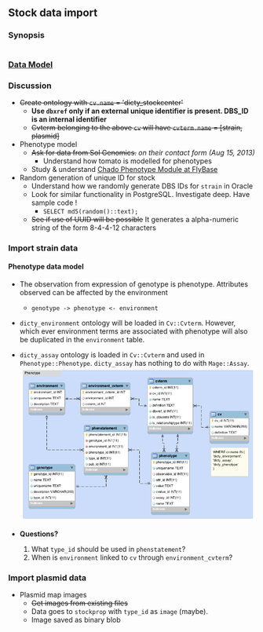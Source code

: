## Stock data import

### Synopsis

```perl

```

### [Data Model](https://github.com/dictyBase/Migration-Docs/blob/master/stock-data-migration/import.md)

### Discussion

* ~~Create ontology with `cv.name` = 'dicty_stockcenter'~~
   * **Use `dbxref` only if an external unique identifier is present. DBS_ID is an internal identifier**
   * ~~Cvterm belonging to the above `cv` will have `cvterm.name` = [strain, plasmid]~~
* Phenotype model
   * ~~Ask for data from Sol Genomics.~~ *on their contact form (Aug 15, 2013)* 
      * Understand how tomato is modelled for phenotypes
   * Study & understand [Chado Phenotype Module at FlyBase](http://gmod.org/wiki/Chado_Phenotype_Module_at_FlyBase)
* Random generation of unique ID for stock
   * Understand how we randomly generate DBS IDs for `strain` in Oracle
   * Look for similar functionality in PostgreSQL. Investigate deep. Have sample code !
      * `SELECT md5(random()::text);`
   * ~~See if use of UUID will be possible~~ It generates a alpha-numeric string of the form 8-4-4-12 characters

### Import strain data
####  Phenotype data model
   * The observation from expression of genotype is phenotype. Attributes observed can be affected by the environment
      * `genotype -> phenotype <- environment`
   * `dicty_environment` ontology will be loaded in `Cv::Cvterm`. However, which ever environment terms are associated with phenotype will also be duplicated in the `environment` table.
   * `dicty_assay` ontology is loaded in `Cv::Cvterm` and used in `Phenotype::Phenotype`. `dicty_assay` has nothing to do with `Mage::Assay`.  
   ![Dicty Phenotype Data Model](stock-data-migration/images/dicty_phenotype.png)

   * **Questions?**
      1. What `type_id` should be used in `phenstatement`?
	  2. When is `environment` linked to `cv` through `environment_cvterm`?


### Import plasmid data

* Plasmid map images
   * ~~Get images from existing files~~
   * Data goes to `stockprop` with `type_id` as `image` (maybe).
   * Image saved as binary blob
